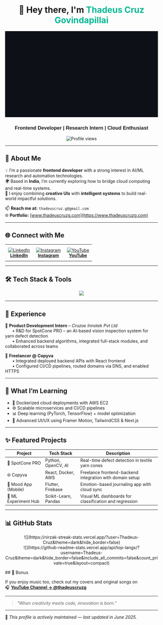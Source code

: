 <h1 align="center">👋 Hey there, I'm <span style="color:#00b894">Thadeus Cruz Govindapillai</span></h1>

<p align="center">
  <img src="./assets/input.gif" alt="Animated Name" width="600"/>
</p>

<h3 align="center" style="font-family: 'Montserrat', sans-serif;">Frontend Developer | Research Intern | Cloud Enthusiast</h3>

<p align="center">
  <img src="https://komarev.com/ghpvc/?username=thadeus-cruz&label=Visitors&color=0e75b6&style=flat" alt="Profile views" />
</p>

---

## 🚀 About Me

💡 I’m a passionate **frontend developer** with a strong interest in AI/ML research and automation technologies.  
🌍 Based in **India**, I’m currently exploring how to bridge cloud computing and real-time systems.  
🧠 I enjoy combining **creative UIs** with **intelligent systems** to build real-world impactful solutions.

📫 **Reach me at:** `thadeuscruz.g@gmail.com`  
🌐 **Portfolio:** [www.thadeuscruzg.com](https://www.thadeuscruzg.com)

---

## 🌐 Connect with Me

<table align="center">
  <tr>
    <td align="center" style="padding:10px;">
      <a href="https://linkedin.com/in/thadeus-cruz-govindapillai" target="_blank">
        <img src="https://raw.githubusercontent.com/rahuldkjain/github-profile-readme-generator/master/src/images/icons/Social/linked-in-alt.svg" height="40" alt="LinkedIn"/><br/>
        <strong>LinkedIn</strong>
      </a>
    </td>
    <td align="center" style="padding:10px;">
      <a href="https://instagram.com/thadeuscruzg_official" target="_blank">
        <img src="https://raw.githubusercontent.com/rahuldkjain/github-profile-readme-generator/master/src/images/icons/Social/instagram.svg" height="40" alt="Instagram"/><br/>
        <strong>Instagram</strong>
      </a>
    </td>
    <td align="center" style="padding:10px;">
      <a href="https://www.youtube.com/@thadeuscruzg" target="_blank">
        <img src="https://raw.githubusercontent.com/rahuldkjain/github-profile-readme-generator/master/src/images/icons/Social/youtube.svg" height="40" alt="YouTube"/><br/>
        <strong>YouTube</strong>
      </a>
    </td>
  </tr>
</table>

---

## 🛠️ Tech Stack & Tools

<p align="center">
  <img src="https://skillicons.dev/icons?i=html,css,js,react,flutter,dart,python,java,c,cpp,aws,docker,gcp,git,linux,firebase,nodejs,postgres,mysql,postman,tensorflow,pytorch,opencv,sklearn,vscode" />
</p>

---

## 💼 Experience

🔹 **Product Development Intern** – *Cruzoe Innotek Pvt Ltd*  
&nbsp;&nbsp;&nbsp;&nbsp;&nbsp;&nbsp;• R&D for SpotCone PRO – an AI-based vision inspection system for yarn defect detection  
&nbsp;&nbsp;&nbsp;&nbsp;&nbsp;&nbsp;• Enhanced backend algorithms, integrated full-stack modules, and collaborated across teams

🔹 **Freelancer @ Copyva**  
&nbsp;&nbsp;&nbsp;&nbsp;&nbsp;&nbsp;• Integrated deployed backend APIs with React frontend  
&nbsp;&nbsp;&nbsp;&nbsp;&nbsp;&nbsp;• Configured CI/CD pipelines, routed domains via DNS, and enabled HTTPS

---

## 🧠 What I’m Learning

- 🐳 Dockerized cloud deployments with AWS EC2  
- ⚙️ Scalable microservices and CI/CD pipelines  
- 📊 Deep learning (PyTorch, TensorFlow) + model optimization  
- 🎨 Advanced UI/UX using Framer Motion, TailwindCSS & Next.js  

---

## ✨ Featured Projects

| Project | Tech Stack | Description |
|--------|------------|-------------|
| 🎯 SpotCone PRO | Python, OpenCV, AI | Real-time defect detection in textile yarn cones |
| 🌐 Copyva | React, Docker, AWS | Freelance frontend-backend integration with domain setup |
| 📱 Mood App (Mobile) | Flutter, Firebase | Emotion-based journaling app with cloud sync |
| 🧪 ML Experiment Hub | Scikit-Learn, Pandas | Visual ML dashboards for classification and regression |

---

## 📊 GitHub Stats
<p align="center">
![](https://nirzak-streak-stats.vercel.app/?user=Thadeus-Cruz&theme=dark&hide_border=false)<br/>
![](https://github-readme-stats.vercel.app/api/top-langs/?username=Thadeus-Cruz&theme=dark&hide_border=false&include_all_commits=false&count_private=true&layout=compact)
</p>
## 🎤 Bonus

If you enjoy music too, check out my covers and original songs on  
🎧 **[YouTube Channel → @thadeuscruzg](https://www.youtube.com/@thadeuscruzg)**

---

> *"When creativity meets code, innovation is born."*

---

📌 *This profile is actively maintained — last updated in June 2025.*
